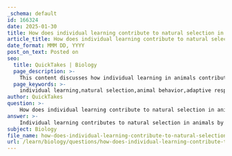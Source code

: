 ```yaml
---
_schema: default
id: 166324
date: 2025-01-30
title: How does individual learning contribute to natural selection in animals?
article_title: How does individual learning contribute to natural selection in animals?
date_format: MMM DD, YYYY
post_on_text: Posted on
seo:
  title: QuickTakes | Biology
  page_description: >-
    This content discusses how individual learning in animals contributes to natural selection by enhancing adaptive behaviors, survival, and reproductive success, and how these learned behaviors can influence evolutionary processes.
  page_keywords: >-
    individual learning,natural selection,animal behavior,adaptive responses,behavioral flexibility,cumulative knowledge,survival,fitness,evolutionary changes,cultural transmission
author: QuickTakes
question: >-
    How does individual learning contribute to natural selection in animals?
answer: >-
    Individual learning contributes to natural selection in animals by allowing individuals to adapt their behaviors based on personal experiences, which can enhance their survival and reproductive success. Here are several key points that illustrate this relationship:\n\n1. **Adaptive Responses**: Individual learning enables animals to modify their behaviors in response to environmental changes or challenges. For example, an animal that learns to avoid a specific predator after a negative encounter is more likely to survive and reproduce. This learned avoidance behavior can lead to increased fitness, as those individuals are less likely to fall prey to that predator.\n\n2. **Behavioral Flexibility**: Through individual learning, animals can develop flexible responses to varying conditions. This flexibility allows them to exploit new resources or adapt to changing environments, which can be crucial for survival. For instance, a bird that learns to use a new type of food source may have a competitive advantage over others that do not adapt.\n\n3. **Cumulative Knowledge**: While individual learning occurs within an animal's lifetime, it can lead to behaviors that are beneficial over generations. For example, if a group of animals learns to use a specific tool for foraging, those that adopt this behavior may have higher survival rates. Over time, this can influence the population's overall behavior, potentially leading to evolutionary changes.\n\n4. **Interaction with Natural Selection**: Natural selection acts on the behaviors that result from individual learning. Behaviors that enhance survival and reproduction are more likely to be passed on to future generations. For instance, if an animal learns to recognize and avoid toxic plants, those that successfully avoid these plants will have a higher chance of survival and reproduction, thereby passing on their learned behaviors.\n\n5. **Cultural Transmission**: Although individual learning is distinct from cultural transmission, the two can interact. Individual learning can lead to the development of behaviors that are then shared through cultural transmission, further enhancing the adaptive value of those behaviors within a population.\n\nIn summary, individual learning plays a crucial role in natural selection by enabling animals to adapt their behaviors based on experiences, which can lead to increased fitness and influence evolutionary processes. This dynamic interaction between learning and natural selection helps explain the diversity of behaviors observed in the animal kingdom.
subject: Biology
file_name: how-does-individual-learning-contribute-to-natural-selection-in-animals.md
url: /learn/biology/questions/how-does-individual-learning-contribute-to-natural-selection-in-animals
---
```


&nbsp;
